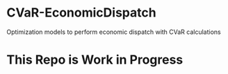 # CVaR-EconomicDispatch
Optimization models to perform economic dispatch with CVaR calculations

# This Repo is Work in Progress
